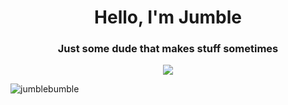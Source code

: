 <h1 align="center">Hello, I'm Jumble</h1>
<h3 align="center">Just some dude that makes stuff sometimes</h3>

<div align="center">
  <a href="https://github.com/anuraghazra/github-readme-stats">
    <img align="center" src="https://github-readme-stats.vercel.app/api/top-langs/?username=jumblebumble&hide=tcl" />
  </a>
</div>

<p align="left"> <img src="https://komarev.com/ghpvc/?username=jumblebumble&label=Profile%20views&color=0e75b6&style=flat" alt="jumblebumble" /> </p>


